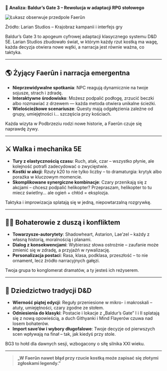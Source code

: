 🎲 **Analiza: Baldur’s Gate 3 – Rewolucja w adaptacji RPG stołowego**  

<img src="https://images.gog-statics.com/3ed742bb69a110007643c0ca14e3a488c6dc66a3a432e839654320a5a7400953_product_card_v2_mobile_slider_639.jpg" alt="Łukasz obserwuje przedpole Faerûn" />

Źródło: Larian Studios – Krajobraz kampanii i interfejs gry  

Baldur’s Gate 3 to apogeum cyfrowej adaptacji klasycznego systemu D&D 5E. Larian Studios zbudowało świat, w którym każdy rzut kostką ma wagę, każda decyzja otwiera nowe wątki, a narracja jest równie ważna, co taktyka.  

---

## 🌎 Żyjący Faerûn i narracja emergentna  
- **Nieprzewidywalne spotkania**: NPC reagują dynamicznie na twoje sojusze, strach i zdradę.  
- **Interaktywne środowisko**: Możesz podpalić podłogę, zrzucić beczki albo rozmawiać z drzewem — każda metoda otwiera unikalne ścieżki.  
- **Wielościeżkowe scenariusze**: Questy mają odgałęzienia zależne od grupy, umiejętności i… szczęścia przy kościach.  

Każda wizyta w Podbrzeziu rodzi nowe historie, a Faerûn czuje się naprawdę żywy.  

---

## ⚔️ Walka i mechanika 5E  
- **Tury z elastycznością czasu**: Ruch, atak, czar – wszystko płynie, ale kolejność potrafi zadecydować o zwycięstwie.  
- **Kostki w akcji**: Rzuty k20 to nie tylko liczby – to dramaturgia: krytyk albo porażka w kluczowym momencie.  
- **Skomplikowane synergiczne kombinacje**: Czary przenikają się z akcjami – chcesz podpalić helikopter? Przepraszam, helikopter to tu miecz świetlny… ale ogień + chłód = eksplozja.  

Taktyka i improwizacja splatają się w jedną, niepowtarzalną rozgrywkę.  

---

## 🧙‍♀️ Bohaterowie z duszą i konfliktem  
- **Towarzysze-autorytety**: Shadowheart, Astarion, Lae’zel – każdy z własną historią, moralnością i planami.  
- **Dialog z konsekwencjami**: Wybierasz słowa ostrożnie – zaufanie może zmienić się w zdradę, a przyjaźń w rywalizację.  
- **Personalizacja postaci**: Rasa, klasa, podklasa, przeszłość – to nie ornament, lecz źródło narracyjnych gałęzi.  

Twoja grupa to konglomerat dramatów, a ty jesteś ich reżyserem.  

---

## 🏰 Dziedzictwo tradycji D&D  
- **Wierność piątej edycji**: Reguły przeniesione w mikro- i makroskali – atuty, umiejętności, czary zgodne ze stołem.  
- **Odniesienia do klasyki**: Postacie i lokacje z „Baldur’s Gate” I i II splatają się z nową opowieścią, a duch Githyanki i Mind Flayerów czuwa nad losem bohaterów.  
- **Import save’ów i wybory długofalowe**: Twoje decyzje od pierwszych scen wpływają na finał – tak, jak kiedyś przy stole.  

BG3 to hołd dla dawnych sesji, wzbogacony o siłę silnika XXI wieku.  

---

> **„W Faerûn nawet błąd przy rzucie kostką może zapisać się złotymi zgłoskami legendy.”**
